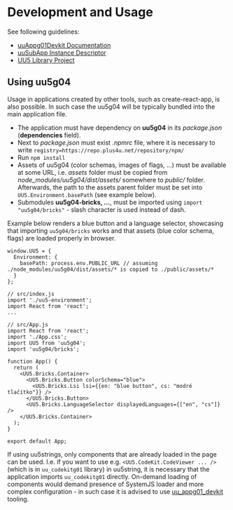 # Development and Usage

See following guidelines:

- [uuAppg01Devkit Documentation](https://uuos9.plus4u.net/uu-bookkitg01-main/78462435-e884539c8511447a977c7ff070e7f2cf/book)
- [uuSubApp Instance Descriptor](https://uuos9.plus4u.net/uu-bookkitg01-main/78462435-289fcd2e11d34f3e9b2184bedb236ded/book/page?code=uuSubAppInstanceDescriptor)
- [UU5 Library Project](https://uuos9.plus4u.net/uu-bookkitg01-main/78462435-e884539c8511447a977c7ff070e7f2cf/book/page?code=86405422)

## Using uu5g04

Usage in applications created by other tools, such as create-react-app, is also possible.
In such case the uu5g04 will be typically bundled into the main application file.

- The application must have dependency on **uu5g04** in its _package.json_ (**dependencies** field).
- Next to _package.json_ must exist _.npmrc_ file, where it is necessary to write `registry=https://repo.plus4u.net/repository/npm/`
- Run `npm install`
- Assets of uu5g04 (color schemas, images of flags, ...) must be available at some URL, i.e. _assets_
folder must be copied from _node_modules/uu5g04/dist/assets/_ somewhere to _public/_ folder. 
Afterwards, the path to the assets parent folder must be set into `UU5.Environment.basePath` (see example below).
- Submodules **uu5g04-bricks, ...**, must be imported using `import "uu5g04/bricks"` -
slash character is used instead of dash.

Example below renders a blue button and a language selector, showcasing that importing 
`uu5g04/bricks` works and that assets (blue color schema, flags) are loaded properly in browser.


```// src/uu5-environment.js
window.UU5 = {
  Environment: {
    basePath: process.env.PUBLIC_URL // assuming ./node_modules/uu5g04/dist/assets/* is copied to ./public/assets/*
  }
};

// src/index.js
import './uu5-environment';
import React from 'react';
...

// src/App.js
import React from 'react';
import './App.css';
import UU5 from 'uu5g04';
import 'uu5g04/bricks';

function App() {
  return (
    <UU5.Bricks.Container>
      <UU5.Bricks.Button colorSchema="blue">
        <UU5.Bricks.Lsi lsi={{en: "blue button", cs: "modré tlačítko"}} />
      </UU5.Bricks.Button>
      <UU5.Bricks.LanguageSelector displayedLanguages={["en", "cs"]} />
    </UU5.Bricks.Container>
  );
}

export default App;
```

If using uu5strings, only components that are already loaded in the page can be used.
I.e. if you want to use e.g. `<UU5.CodeKit.CodeViewer ... />` (which is in `uu_codekitg01`
library) in uu5string, it is necessary that the application imports `uu_codekitg01` directly.
On-demand loading of components would demand presence of SystemJS loader and more complex 
configuration - in such case it is advised to use [uu_appg01_devkit](https://uuos9.plus4u.net/uu-bookkitg01-main/78462435-e884539c8511447a977c7ff070e7f2cf/book) tooling.